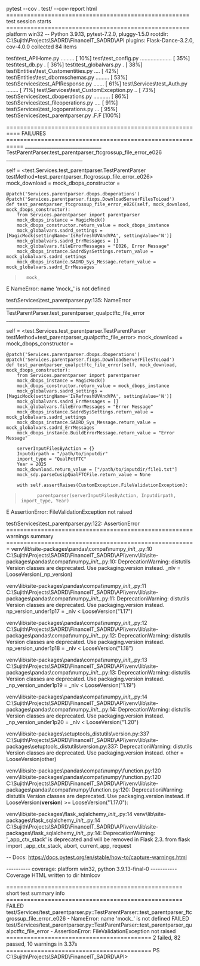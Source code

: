  pytest --cov . test/ --cov-report html
===================================================== test session starts =====================================================
platform win32 -- Python 3.9.13, pytest-7.2.0, pluggy-1.5.0
rootdir: C:\Sujith\Projects\SADRD\FinanceIT_SADRD\API
plugins: Flask-Dance-3.2.0, cov-4.0.0
collected 84 items

test\test_APIHome.py .........                                                                                           [ 10%]
test\test_config.py .....................                                                                                [ 35%]
test\test_db.py .                                                                                                        [ 36%] 
test\test_globalvars.py .                                                                                                [ 38%] 
test\Entities\test_Customentities.py ....                                                                                [ 42%]
test\Entities\test_dbormschemas.py .........                                                                             [ 53%]
test\Services\test_APIResponse.py .......                                                                                [ 61%]
test\Services\test_Auth.py ........                                                                                      [ 71%]
test\Services\test_CustomException.py ..                                                                                 [ 73%]
test\Services\test_dboperations.py ...........                                                                           [ 86%]
test\Services\test_fileoperations.py ....                                                                                [ 91%]
test\Services\test_logoperations.py ...                                                                                  [ 95%]
test\Services\test_parentparser.py .F.F                                                                                  [100%]

========================================================== FAILURES =========================================================== 
________________________________ TestParentParser.test_parentparser_ftcgrossup_file_error_e026 ________________________________ 

self = <test.Services.test_parentparser.TestParentParser testMethod=test_parentparser_ftcgrossup_file_error_e026>
mock_download = <MagicMock name='DownloadServerFilesToLoad' id='2103868119408'>
mock_dbops_constructor = <MagicMock name='dboperations' id='2103868135600'>

    @patch('Services.parentparser.dbops.dboperations')
    @patch('Services.parentparser.fiops.DownloadServerFilesToLoad')
    def test_parentparser_ftcgrossup_file_error_e026(self, mock_download, mock_dbops_constructor):
        from Services.parentparser import parentparser
        mock_dbops_instance = MagicMock()
        mock_dbops_constructor.return_value = mock_dbops_instance
        mock_globalvars.sadrd_settings = [MagicMock(settingName='IsRefreshUVAndVPA', settingValue='N')]
        mock_globalvars.sadrd_ErrMessages = []
        mock_globalvars.fileErrorMessages = "E026, Error Message"
        mock_dbops_instance.SadrdSysSettings.return_value = mock_globalvars.sadrd_settings
        mock_dbops_instance.SADRD_Sys_Message.return_value = mock_globalvars.sadrd_ErrMessages
>       mock_
E       NameError: name 'mock_' is not defined

test\Services\test_parentparser.py:135: NameError
__________________________________ TestParentParser.test_parentparser_qualpctftc_file_error ___________________________________ 

self = <test.Services.test_parentparser.TestParentParser testMethod=test_parentparser_qualpctftc_file_error>
mock_download = <MagicMock name='DownloadServerFilesToLoad' id='2103866813840'>
mock_dbops_constructor = <MagicMock name='dboperations' id='2103865970112'>

    @patch('Services.parentparser.dbops.dboperations')
    @patch('Services.parentparser.fiops.DownloadServerFilesToLoad')
    def test_parentparser_qualpctftc_file_error(self, mock_download, mock_dbops_constructor):
        from Services.parentparser import parentparser
        mock_dbops_instance = MagicMock()
        mock_dbops_constructor.return_value = mock_dbops_instance
        mock_globalvars.sadrd_settings = [MagicMock(settingName='IsRefreshUVAndVPA', settingValue='N')]
        mock_globalvars.sadrd_ErrMessages = []
        mock_globalvars.fileErrorMessages = "Error Message"
        mock_dbops_instance.SadrdSysSettings.return_value = mock_globalvars.sadrd_settings
        mock_dbops_instance.SADRD_Sys_Message.return_value = mock_globalvars.sadrd_ErrMessages
        mock_dbops_instance.BuildErrorMessage.return_value = "Error Message"

        serverInputFilesByAction = {}
        Inputdirpath = "/path/to/inputdir"
        import_type = "QualPctFTC"
        Year = 2025
        mock_download.return_value = ["/path/to/inputdir/file1.txt"]
        mock_sdp.parseCusipQualFTCFile.return_value = None

        with self.assertRaises(CustomException.FileValidationException):
>           parentparser(serverInputFilesByAction, Inputdirpath, import_type, Year)
E           AssertionError: FileValidationException not raised

test\Services\test_parentparser.py:122: AssertionError
====================================================== warnings summary ======================================================= 
venv\lib\site-packages\pandas\compat\numpy\__init__.py:10
  C:\Sujith\Projects\SADRD\FinanceIT_SADRD\API\venv\lib\site-packages\pandas\compat\numpy\__init__.py:10: DeprecationWarning: distutils Version classes are deprecated. Use packaging.version instead.
    _nlv = LooseVersion(_np_version)

venv\lib\site-packages\pandas\compat\numpy\__init__.py:11
  C:\Sujith\Projects\SADRD\FinanceIT_SADRD\API\venv\lib\site-packages\pandas\compat\numpy\__init__.py:11: DeprecationWarning: distutils Version classes are deprecated. Use packaging.version instead.
    np_version_under1p17 = _nlv < LooseVersion("1.17")

venv\lib\site-packages\pandas\compat\numpy\__init__.py:12
  C:\Sujith\Projects\SADRD\FinanceIT_SADRD\API\venv\lib\site-packages\pandas\compat\numpy\__init__.py:12: DeprecationWarning: distutils Version classes are deprecated. Use packaging.version instead.
    np_version_under1p18 = _nlv < LooseVersion("1.18")

venv\lib\site-packages\pandas\compat\numpy\__init__.py:13
  C:\Sujith\Projects\SADRD\FinanceIT_SADRD\API\venv\lib\site-packages\pandas\compat\numpy\__init__.py:13: DeprecationWarning: distutils Version classes are deprecated. Use packaging.version instead.
    _np_version_under1p19 = _nlv < LooseVersion("1.19")

venv\lib\site-packages\pandas\compat\numpy\__init__.py:14
  C:\Sujith\Projects\SADRD\FinanceIT_SADRD\API\venv\lib\site-packages\pandas\compat\numpy\__init__.py:14: DeprecationWarning: distutils Version classes are deprecated. Use packaging.version instead.
    _np_version_under1p20 = _nlv < LooseVersion("1.20")

venv\lib\site-packages\setuptools\_distutils\version.py:337
  C:\Sujith\Projects\SADRD\FinanceIT_SADRD\API\venv\lib\site-packages\setuptools\_distutils\version.py:337: DeprecationWarning: distutils Version classes are deprecated. Use packaging.version instead.
    other = LooseVersion(other)

venv\lib\site-packages\pandas\compat\numpy\function.py:120
venv\lib\site-packages\pandas\compat\numpy\function.py:120
  C:\Sujith\Projects\SADRD\FinanceIT_SADRD\API\venv\lib\site-packages\pandas\compat\numpy\function.py:120: DeprecationWarning: distutils Version classes are deprecated. Use packaging.version instead.
    if LooseVersion(__version__) >= LooseVersion("1.17.0"):

venv\lib\site-packages\flask_sqlalchemy\__init__.py:14
venv\lib\site-packages\flask_sqlalchemy\__init__.py:14
  C:\Sujith\Projects\SADRD\FinanceIT_SADRD\API\venv\lib\site-packages\flask_sqlalchemy\__init__.py:14: DeprecationWarning: '_app_ctx_stack' is deprecated and will be removed in Flask 2.3.
    from flask import _app_ctx_stack, abort, current_app, request

-- Docs: https://docs.pytest.org/en/stable/how-to/capture-warnings.html

---------- coverage: platform win32, python 3.9.13-final-0 -----------
Coverage HTML written to dir htmlcov

=================================================== short test summary info =================================================== 
FAILED test/Services/test_parentparser.py::TestParentParser::test_parentparser_ftcgrossup_file_error_e026 - NameError: name 'mock_' is not defined
FAILED test/Services/test_parentparser.py::TestParentParser::test_parentparser_qualpctftc_file_error - AssertionError: FileValidationException not raised
========================================== 2 failed, 82 passed, 10 warnings in 3.37s ========================================== 
PS C:\Sujith\Projects\SADRD\FinanceIT_SADRD\API> 
